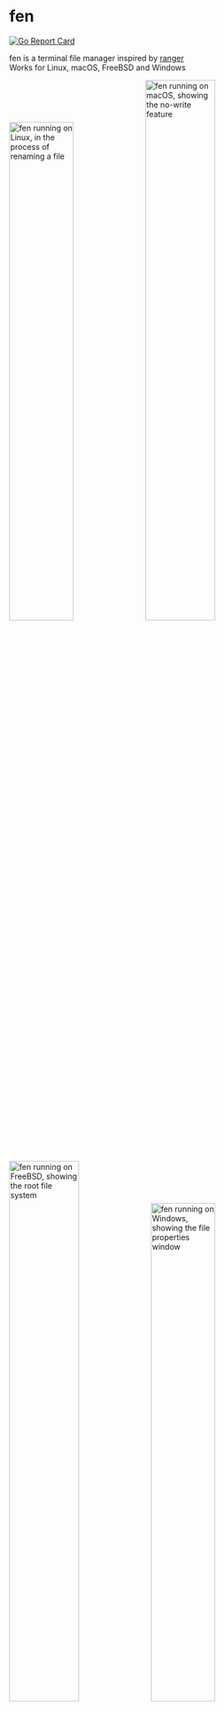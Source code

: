 # fen

[![Go Report Card](https://goreportcard.com/badge/github.com/kivattt/fen)](https://goreportcard.com/report/github.com/kivattt/fen)

fen is a terminal file manager inspired by [ranger](https://github.com/ranger/ranger)\
Works for Linux, macOS, FreeBSD and Windows

<p float="left">
<img src="screenshots/linux.png" alt="fen running on Linux, in the process of renaming a file" width="48%">
<img src="screenshots/macos.png" alt="fen running on macOS, showing the no-write feature" width="50%">
<img src="screenshots/freebsd.png" alt="fen running on FreeBSD, showing the root file system" width="50%">
<img src="screenshots/windows.png" alt="fen running on Windows, showing the file properties window" width="48%">
</p>

<img src="screenshots/showcase.gif" alt="Showing deleting and creating new files" width="90%">

# Try it out now!
```
go run github.com/kivattt/fen@latest
```

# Building
```
go build
./fen
```

# Controls
Arrow keys, hjkl or scrollwheel to navigate (Enter goes right), Escape key to cancel an action

`Home` or `g` to go to the top \
`End` or `G` to go to the bottom \
`M` Go to the middle \
`H` Go to the top of the screen \
`L` Go to the bottom of the screen \
`q` Quit \
`Del` Delete file(s) \
`y` Copy file(s) \
`d` Cut file(s) \
`p` Paste file(s) \
`/` Search file \
` ` Select files \
`A` Flip selection in folder (select all files) \
`D` Deselect all, and un-yank \
`a` Rename a file \
`z or Backspace` Toggle hidden files \
`V` Start selecting by moving \
`n` Create a new file (touch) \
`N` Create a new folder (mkdir) \
`?` Toggle file properties window

# Configuration
fen looks for a config file at `~/.config/fen/fenrc.json`. You can find a complete example config in the `fenrc.json` file

You can specify a different config file with the `--config` flag

# Known issues
- `go test` doesn't work on Windows
- The color for audio files is invisible in the default Windows Powershell colors, but not cmd or Windows Terminal
